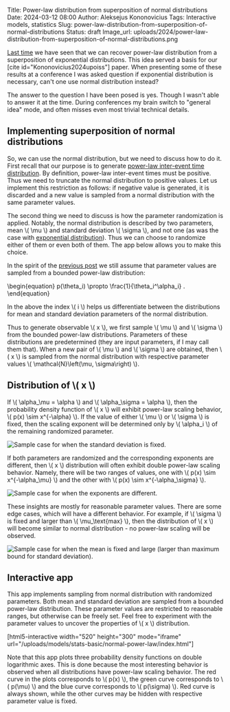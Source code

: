 Title: Power-law distribution from superposition of normal distributions
Date: 2024-03-12 08:00
Author: Aleksejus Kononovicius
Tags: Interactive models, statistics
Slug: power-law-distribution-from-superposition-of-normal-distributions
Status: draft
Image_url: uploads/2024/power-law-distribution-from-superposition-of-normal-distributions.png

[Last
time]({filename}/articles/2024/power-law-distribution-from-superposition-of-exponential-distributions.md)
we have seen that we can recover power-law distribution from a superposition
of exponential distributions. This idea served a basis for our [cite
id="Kononovicius2024upoiss"] paper. When presenting some of these results at
a conference I was asked question if exponential distribution is necessary,
can't one use normal distribution instead?
<!--more-->

The answer to the question I have been posed is yes. Though I wasn't able to
answer it at the time. During conferences my brain switch to "general idea"
mode, and often misses even most trivial technical details.

## Implementing superposition of normal distributions

So, we can use the normal distribution, but we need to discuss how to do it.
First recall that our purpose is to generate [power-law inter-event time
distribution]({filename}/articles/2024/power-law-gap-times-rtn.md). By
definition, power-law inter-event times must be positive. Thus we need to
truncate the normal distribution to positive values. Let us implement this
restriction as follows: if negative value is generated, it is discarded and
a new value is sampled from a normal distribution with the same parameter
values.

The second thing we need to discuss is how the parameter randomization is
applied. Notably, the normal distribution is described by two parameters,
mean \\\( \mu \\\) and standard deviation \\\( \sigma \\\), and not one (as
was the case with [exponential
distribution]({filename}/articles/2024/power-law-distribution-from-superposition-of-exponential-distributions.md)).
Thus we can choose to randomize either of them or even both of them. The app
below allows you to make this choice.

In the spirit of the [previous
post]({filename}/articles/2024/power-law-distribution-from-superposition-of-exponential-distributions.md)
we still assume that parameter values are sampled from a bounded power-law
distribution:

\begin{equation}
p(\theta\_i) \propto \frac{1}{\theta\_i^\alpha\_i} .
\end{equation}

In the above the index \\\( i \\\) helps us differentiate between the
distributions for mean and standard deviation parameters of the normal
distribution.

Thus to generate observable \\\( x \\\), we first sample \\\( \mu \\\) and
\\\( \sigma \\\) from the bounded power-law distributions. Parameters of
these distributions are predetermined (they are input parameters, if I may
call them that). When a new pair of \\\( \mu \\\) and \\\( \sigma \\\) are
obtained, then \\\( x \\\) is sampled from the normal distribution with
respective parameter values \\\( \mathcal{N}\left(\mu, \sigma\right) \\\).

## Distribution of \\\( x \\\)

If \\\( \alpha\_\mu = \alpha \\\) and \\\( \alpha\_\sigma = \alpha \\\),
then the probability density function of \\\( x \\\) will exhibit power-law
scaling behavior, \\\( p(x) \sim x^{-\alpha} \\\). If the value of either
\\\( \mu \\\) or \\\( \sigma \\\) is fixed, then the scaling exponent will
be determined only by \\\( \alpha\_i \\\) of the remaining randomized
parameter.

![Sample case for when the standard deviation is
fixed.]({static}/uploads/2024/power-law-distribution-from-superposition-of-normal-distributions-2.png
"Sample case for when the standard deviation is fixed.")

If both parameters are randomized and the corresponding exponents are
different, then \\\( x \\\) distribution will often exhibit double power-law
scaling behavior. Namely, there will be two ranges of values, one with \\\(
p(x) \sim x^{-\alpha\_\mu} \\\) and the other with \\\( p(x) \sim
x^{-\alpha\_\sigma} \\\).

![Sample case for when the exponents are
different.]({static}/uploads/2024/power-law-distribution-from-superposition-of-normal-distributions.png
"Sample case for when the exponent are different.")

These insights are mostly for reasonable parameter values. There are some
edge cases, which will have a different behavior. For example, if \\\(
\sigma \\\) is fixed and larger than \\\( \mu\_\text{max} \\\), then the
distribution of \\\( x \\\) will become similar to normal distribution - no
power-law scaling will be observed.

![Sample case for when the mean is fixed and large (larger than maximum
bound for standard
deviation).]({static}/uploads/2024/power-law-distribution-from-superposition-of-normal-distributions-2.png
"Sample case for when the mean is fixed and large (larger than maximum bound
for standard deviation).")

## Interactive app

This app implements sampling from normal distribution with randomized
parameters. Both mean and standard deviation are sampled from a bounded
power-law distribution. These parameter values are restricted to reasonable
ranges, but otherwise can be freely set. Feel free to experiment with the
parameter values to uncover the properties of \\\( x \\\) distribution.

[html5-interactive width="520" height="300" mode="iframe"
url="/uploads/models/stats-basic/normal-power-law/index.html"]

Note that this app plots three probability density functions on double
logarithmic axes. This is done because the most interesting behavior is
observed when all distributions have power-law scaling behavior. The red
curve in the plots corresponds to \\\( p(x) \\\), the green curve
corresponds to \\\( p(\mu) \\\) and the blue curve corresponds to \\\(
p(\sigma) \\\). Red curve is always shown, while the other curves may be
hidden with respective parameter value is fixed.
